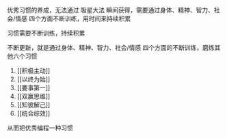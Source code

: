 优秀习惯的养成，无法通过 吸星大法 瞬间获得，需要通过身体、精神、智力、社会/情感 四个方面不断训练，用时间来持续积累

习惯需要不断训练，持续积累

不断更新，就是通过身体、精神、智力、社会/情感 四个方面的不断训练，磨炼其他六个习惯
1. [[积极主动]]
2. [[以终为始]]
3. [[要事第一]]
4. [[双赢思维]]
5. [[知彼解己]]
6. [[统合综效]]



从而把优秀编程一种习惯